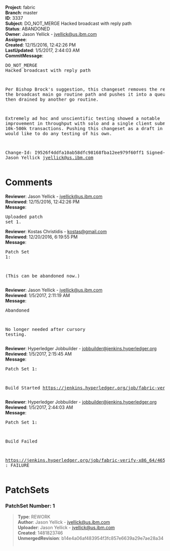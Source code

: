 <strong>Project</strong>: fabric<br><strong>Branch</strong>: master<br><strong>ID</strong>: 3337<br><strong>Subject</strong>: DO_NOT_MERGE Hacked broadcast with reply path<br><strong>Status</strong>: ABANDONED<br><strong>Owner</strong>: Jason Yellick - jyellick@us.ibm.com<br><strong>Assignee</strong>:<br><strong>Created</strong>: 12/15/2016, 12:42:26 PM<br><strong>LastUpdated</strong>: 1/5/2017, 2:44:03 AM<br><strong>CommitMessage</strong>:<br><pre>DO_NOT_MERGE Hacked broadcast with reply path

Per Bishop Brock's suggestion, this changeset removes the reply from the
broadcast main go routine path and pushes it into a queue which is then
drained by another go routine.

Extremely ad hoc and unscientific testing showed a notable improvement
in throughput with solo and a single client submitting 10k-500k
transactions.  Pushing this changeset as a draft in case Bishop would
like to do any testing of his own.

Change-Id: I9526f4ddfa10ab58dfc98168fba12ee979f60ff1
Signed-off-by: Jason Yellick <jyellick@us.ibm.com>
</pre><h1>Comments</h1><strong>Reviewer</strong>: Jason Yellick - jyellick@us.ibm.com<br><strong>Reviewed</strong>: 12/15/2016, 12:42:26 PM<br><strong>Message</strong>: <pre>Uploaded patch set 1.</pre><strong>Reviewer</strong>: Kostas Christidis - kostas@gmail.com<br><strong>Reviewed</strong>: 12/20/2016, 6:19:55 PM<br><strong>Message</strong>: <pre>Patch Set 1:

(This can be abandoned now.)</pre><strong>Reviewer</strong>: Jason Yellick - jyellick@us.ibm.com<br><strong>Reviewed</strong>: 1/5/2017, 2:11:19 AM<br><strong>Message</strong>: <pre>Abandoned

No longer needed after cursory testing.</pre><strong>Reviewer</strong>: Hyperledger Jobbuilder - jobbuilder@jenkins.hyperledger.org<br><strong>Reviewed</strong>: 1/5/2017, 2:15:45 AM<br><strong>Message</strong>: <pre>Patch Set 1:

Build Started https://jenkins.hyperledger.org/job/fabric-verify-x86_64/4651/</pre><strong>Reviewer</strong>: Hyperledger Jobbuilder - jobbuilder@jenkins.hyperledger.org<br><strong>Reviewed</strong>: 1/5/2017, 2:44:03 AM<br><strong>Message</strong>: <pre>Patch Set 1:

Build Failed 

https://jenkins.hyperledger.org/job/fabric-verify-x86_64/4651/ : FAILURE</pre><h1>PatchSets</h1><h3>PatchSet Number: 1</h3><blockquote><strong>Type</strong>: REWORK<br><strong>Author</strong>: Jason Yellick - jyellick@us.ibm.com<br><strong>Uploader</strong>: Jason Yellick - jyellick@us.ibm.com<br><strong>Created</strong>: 1481823746<br><strong>UnmergedRevision</strong>: b14e4a06af483954f3fc857e6639a29e7ae28a34<br><br></blockquote>